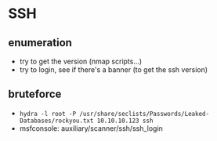 # SSH

## enumeration

- try to get the version (nmap scripts...)
- try to login, see if there's a banner (to get the ssh version)

## bruteforce

- `hydra -l root -P /usr/share/seclists/Passwords/Leaked-Databases/rockyou.txt 10.10.10.123 ssh`
- msfconsole: auxiliary/scanner/ssh/ssh_login
